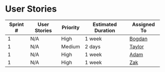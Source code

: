 # User Stories


| Sprint # | User Stories | Priority | Estimated Duration | Assigned To |
| -------- | ------------ | -------- | ------------------ | ----------- |
| 1        | N/A          | High     | 1 week             | [Bogdan](https://github.com/archeris32) |
| 1        | N/A          | Medium   | 2 days             | [Taylor](https://github.com/Nero-DevOps)     |
| 1        | N/A          | High     | 1 week             | [Adam](https://github.com/Frioo)        |
| 1        | N/A          | High     | 1 week             | [Zak](https://github.com/ZOulhadj)        |